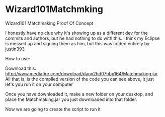 # Wizard101Matchmking
Wizard101 Matchmaking Proof Of Concept

I honestly have no clue why it's showing up as a different dev for the commits and authors, but he had nothing to do with this. I think my Eclipse is messed up and signing them as him, but this was coded entirely by justin393


How to use:

Download this: http://www.mediafire.com/download/daov2hd07hbp164/Matchmaking.jar
All that is, is the compiled version of the code you can see above, it just let's you run it on your computer

Once you have downloaded it, make a new folder on your desktop, and place the Matchmaking.jar you just downloaded into that folder.

Now we are going to create the script to run it
